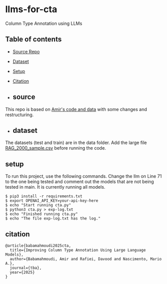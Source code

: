# llms-for-cta
Column Type Annotation using LLMs

## Table of contents
* [Source Repo](#source)
* [Dataset](#dataset)
* [Setup](#setup)
* [Citation](#citation)

* ## source
This repo is based on [Amir's code and data](https://github.com/amirbabamahmoudi/LLM-for-CTA) with some changes and restructuring.

* ## dataset
The datasets (test and train) are in the data folder. Add the large file [RAG_2000_sample.csv](https://github.com/drafiei/llms-for-cta/releases/download/v1.0/RAG_2000_sample.csv) before running the code.


## setup
To run this project, use the following commands. Change the llm on Line 71 to the one being tested and comment out the models that are not being tested in main. It is currently running all models.

```
$ pip3 install -r requirements.txt
$ export OPENAI_API_KEY=your-api-key-here
$ echo "Start running cta.py"
$ python3 cta.py > exp-log.txt
$ echo "Finished running cta.py"
$ echo "The file exp-log.txt has the log."
```
## citation

```
@article{babamahmoudi2025cta,
  title={Improving Column Type Annotation Using Large Language Models},
  author={Babamahmoudi, Amir and Rafiei, Davood and Nascimento, Mario A.},
  journal={tba},
  year={2025}
}
```
